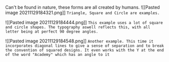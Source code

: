 Can't be found in nature, these forms are all created by humans. 
![[Pasted image 20211129184321.png]]
`Triangle, Square and Circle are examples.`

![[Pasted image 20211129184444.png]]
`This example uses a lot of square and circle shapes. The typography aswell reflects this, with all letter being at perfect 90 degree angles.`

![[Pasted image 20211129184548.png]]
`Another example. This time it incorporates diagonal lines to give a sense of separation and to break the convention of squared designs. It even works with the Y at the end of the word "Academy" which has an angle to it`